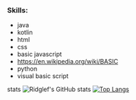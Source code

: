 ### Skills:
- java
- kotlin
- html
- css
- basic javascript
- https://en.wikipedia.org/wiki/BASIC
- python
- visual basic script

stats
![Ridglef's GitHub stats](https://github-readme-stats.vercel.app/api?username=ridglef&show_icons=true&theme=tokyonight)
[![Top Langs](https://github-readme-stats.vercel.app/api/top-langs/?username=ridglef&layout=donut)](https://github.com/anuraghazra/github-readme-stats)
